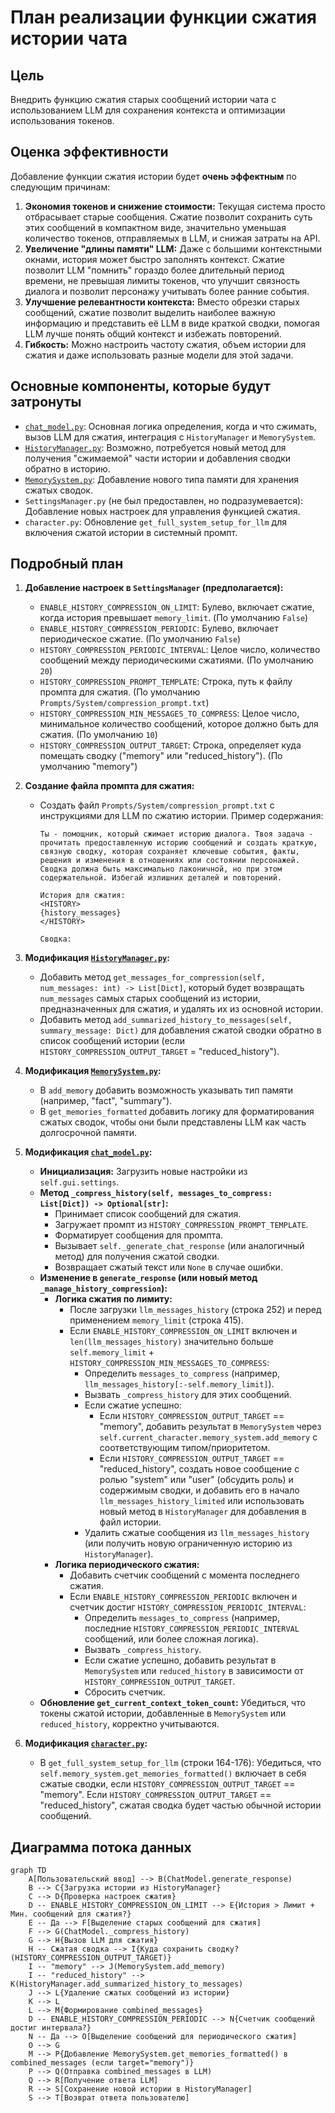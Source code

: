 # План реализации функции сжатия истории чата

## Цель

Внедрить функцию сжатия старых сообщений истории чата с использованием LLM для сохранения контекста и оптимизации использования токенов.

## Оценка эффективности

Добавление функции сжатия истории будет **очень эффектным** по следующим причинам:

1.  **Экономия токенов и снижение стоимости:** Текущая система просто отбрасывает старые сообщения. Сжатие позволит сохранить суть этих сообщений в компактном виде, значительно уменьшая количество токенов, отправляемых в LLM, и снижая затраты на API.
2.  **Увеличение "длины памяти" LLM:** Даже с большими контекстными окнами, история может быстро заполнять контекст. Сжатие позволит LLM "помнить" гораздо более длительный период времени, не превышая лимиты токенов, что улучшит связность диалога и позволит персонажу учитывать более ранние события.
3.  **Улучшение релевантности контекста:** Вместо обрезки старых сообщений, сжатие позволит выделить наиболее важную информацию и представить её LLM в виде краткой сводки, помогая LLM лучше понять общий контекст и избежать повторений.
4.  **Гибкость:** Можно настроить частоту сжатия, объем истории для сжатия и даже использовать разные модели для этой задачи.

## Основные компоненты, которые будут затронуты

*   [`chat_model.py`](chat_model.py): Основная логика определения, когда и что сжимать, вызов LLM для сжатия, интеграция с `HistoryManager` и `MemorySystem`.
*   [`HistoryManager.py`](HistoryManager.py): Возможно, потребуется новый метод для получения "сжимаемой" части истории и добавления сводки обратно в историю.
*   [`MemorySystem.py`](MemorySystem.py): Добавление нового типа памяти для хранения сжатых сводок.
*   `SettingsManager.py` (не был предоставлен, но подразумевается): Добавление новых настроек для управления функцией сжатия.
*   `character.py`: Обновление `get_full_system_setup_for_llm` для включения сжатой истории в системный промпт.

## Подробный план

1.  **Добавление настроек в `SettingsManager` (предполагается):**
    *   `ENABLE_HISTORY_COMPRESSION_ON_LIMIT`: Булево, включает сжатие, когда история превышает `memory_limit`. (По умолчанию `False`)
    *   `ENABLE_HISTORY_COMPRESSION_PERIODIC`: Булево, включает периодическое сжатие. (По умолчанию `False`)
    *   `HISTORY_COMPRESSION_PERIODIC_INTERVAL`: Целое число, количество сообщений между периодическими сжатиями. (По умолчанию `20`)
    *   `HISTORY_COMPRESSION_PROMPT_TEMPLATE`: Строка, путь к файлу промпта для сжатия. (По умолчанию `Prompts/System/compression_prompt.txt`)
    *   `HISTORY_COMPRESSION_MIN_MESSAGES_TO_COMPRESS`: Целое число, минимальное количество сообщений, которое должно быть для сжатия. (По умолчанию `10`)
    *   `HISTORY_COMPRESSION_OUTPUT_TARGET`: Строка, определяет куда помещать сводку ("memory" или "reduced_history"). (По умолчанию "memory")

2.  **Создание файла промпта для сжатия:**
    *   Создать файл `Prompts/System/compression_prompt.txt` с инструкциями для LLM по сжатию истории. Пример содержания:
        ```
        Ты - помощник, который сжимает историю диалога. Твоя задача - прочитать предоставленную историю сообщений и создать краткую, связную сводку, которая сохраняет ключевые события, факты, решения и изменения в отношениях или состоянии персонажей. Сводка должна быть максимально лаконичной, но при этом содержательной. Избегай излишних деталей и повторений.

        История для сжатия:
        <HISTORY>
        {history_messages}
        </HISTORY>

        Сводка:
        ```

3.  **Модификация [`HistoryManager.py`](HistoryManager.py):**
    *   Добавить метод `get_messages_for_compression(self, num_messages: int) -> List[Dict]`, который будет возвращать `num_messages` самых старых сообщений из истории, предназначенных для сжатия, и удалять их из основной истории.
    *   Добавить метод `add_summarized_history_to_messages(self, summary_message: Dict)` для добавления сжатой сводки обратно в список сообщений истории (если `HISTORY_COMPRESSION_OUTPUT_TARGET` = "reduced_history").

4.  **Модификация [`MemorySystem.py`](MemorySystem.py):**
    *   В `add_memory` добавить возможность указывать тип памяти (например, "fact", "summary").
    *   В `get_memories_formatted` добавить логику для форматирования сжатых сводок, чтобы они были представлены LLM как часть долгосрочной памяти.

5.  **Модификация [`chat_model.py`](chat_model.py):**
    *   **Инициализация:** Загрузить новые настройки из `self.gui.settings`.
    *   **Метод `_compress_history(self, messages_to_compress: List[Dict]) -> Optional[str]`:**
        *   Принимает список сообщений для сжатия.
        *   Загружает промпт из `HISTORY_COMPRESSION_PROMPT_TEMPLATE`.
        *   Форматирует сообщения для промпта.
        *   Вызывает `self._generate_chat_response` (или аналогичный метод) для получения сжатой сводки.
        *   Возвращает сжатый текст или `None` в случае ошибки.
    *   **Изменение в `generate_response` (или новый метод `_manage_history_compression`):**
        *   **Логика сжатия по лимиту:**
            *   После загрузки `llm_messages_history` (строка 252) и перед применением `memory_limit` (строка 415).
            *   Если `ENABLE_HISTORY_COMPRESSION_ON_LIMIT` включен и `len(llm_messages_history)` значительно больше `self.memory_limit` + `HISTORY_COMPRESSION_MIN_MESSAGES_TO_COMPRESS`:
                *   Определить `messages_to_compress` (например, `llm_messages_history[:-self.memory_limit]`).
                *   Вызвать `_compress_history` для этих сообщений.
                *   Если сжатие успешно:
                    *   Если `HISTORY_COMPRESSION_OUTPUT_TARGET` == "memory", добавить результат в `MemorySystem` через `self.current_character.memory_system.add_memory` с соответствующим типом/приоритетом.
                    *   Если `HISTORY_COMPRESSION_OUTPUT_TARGET` == "reduced_history", создать новое сообщение с ролью "system" или "user" (обсудить роль) и содержимым сводки, и добавить его в начало `llm_messages_history_limited` или использовать новый метод в `HistoryManager` для добавления в файл истории.
                *   Удалить сжатые сообщения из `llm_messages_history` (или получить новую ограниченную историю из `HistoryManager`).
        *   **Логика периодического сжатия:**
            *   Добавить счетчик сообщений с момента последнего сжатия.
            *   Если `ENABLE_HISTORY_COMPRESSION_PERIODIC` включен и счетчик достиг `HISTORY_COMPRESSION_PERIODIC_INTERVAL`:
                *   Определить `messages_to_compress` (например, последние `HISTORY_COMPRESSION_PERIODIC_INTERVAL` сообщений, или более сложная логика).
                *   Вызвать `_compress_history`.
                *   Если сжатие успешно, добавить результат в `MemorySystem` или `reduced_history` в зависимости от `HISTORY_COMPRESSION_OUTPUT_TARGET`.
                *   Сбросить счетчик.
    *   **Обновление `get_current_context_token_count`:** Убедиться, что токены сжатой истории, добавленные в `MemorySystem` или `reduced_history`, корректно учитываются.

6.  **Модификация [`character.py`](character.py):**
    *   В `get_full_system_setup_for_llm` (строки 164-176): Убедиться, что `self.memory_system.get_memories_formatted()` включает в себя сжатые сводки, если `HISTORY_COMPRESSION_OUTPUT_TARGET` == "memory". Если `HISTORY_COMPRESSION_OUTPUT_TARGET` == "reduced_history", сжатая сводка будет частью обычной истории сообщений.

## Диаграмма потока данных

```mermaid
graph TD
    A[Пользовательский ввод] --> B(ChatModel.generate_response)
    B --> C{Загрузка истории из HistoryManager}
    C --> D{Проверка настроек сжатия}
    D -- ENABLE_HISTORY_COMPRESSION_ON_LIMIT --> E{История > Лимит + Мин. сообщений для сжатия?}
    E -- Да --> F[Выделение старых сообщений для сжатия]
    F --> G(ChatModel._compress_history)
    G --> H{Вызов LLM для сжатия}
    H -- Сжатая сводка --> I{Куда сохранить сводку? (HISTORY_COMPRESSION_OUTPUT_TARGET)}
    I -- "memory" --> J(MemorySystem.add_memory)
    I -- "reduced_history" --> K(HistoryManager.add_summarized_history_to_messages)
    J --> L{Удаление сжатых сообщений из истории}
    K --> L
    L --> M{Формирование combined_messages}
    D -- ENABLE_HISTORY_COMPRESSION_PERIODIC --> N{Счетчик сообщений достиг интервала?}
    N -- Да --> O[Выделение сообщений для периодического сжатия]
    O --> G
    M --> P{Добавление MemorySystem.get_memories_formatted() в combined_messages (если target="memory")}
    P --> Q(Отправка combined_messages в LLM)
    Q --> R[Получение ответа LLM]
    R --> S[Сохранение новой истории в HistoryManager]
    S --> T[Возврат ответа пользователю]